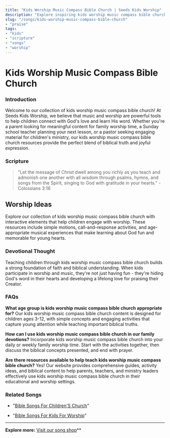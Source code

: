 ```yaml
---
title: "Kids Worship Music Compass Bible Church | Seeds Kids Worship"
description: "Explore inspiring kids worship music compass bible church for children's worship and faith development. Biblical music resources for families and ministry."
slug: "/songs/kids-worship-music-compass-bible-church"
- "praise"
tags:
- "kids"
- "scripture"
- "songs"
- "worship"
---
```


# Kids Worship Music Compass Bible Church

### Introduction

Welcome to our collection of kids worship music compass bible church! At Seeds Kids Worship, we believe that music and worship are powerful tools to help children connect with God's love and learn His word. Whether you're a parent looking for meaningful content for family worship time, a Sunday school teacher planning your next lesson, or a pastor seeking engaging material for children's ministry, our kids worship music compass bible church resources provide the perfect blend of biblical truth and joyful expression.

### Scripture

> "Let the message of Christ dwell among you richly as you teach and admonish one another with all wisdom through psalms, hymns, and songs from the Spirit, singing to God with gratitude in your hearts." - Colossians 3:16

## Worship Ideas

Explore our collection of kids worship music compass bible church with interactive elements that help children engage with worship. These resources include simple motions, call-and-response activities, and age-appropriate musical experiences that make learning about God fun and memorable for young hearts.

### Devotional Thought

Teaching children through kids worship music compass bible church builds a strong foundation of faith and biblical understanding. When kids participate in worship and music, they're not just having fun - they're hiding God's word in their hearts and developing a lifelong love for praising their Creator.

### FAQs

**What age group is kids worship music compass bible church appropriate for?**
Our kids worship music compass bible church content is designed for children ages 3-12, with simple concepts and engaging activities that capture young attention while teaching important biblical truths.

**How can I use kids worship music compass bible church in our family devotions?**
Incorporate kids worship music compass bible church into your daily or weekly family worship time. Start with the activities together, then discuss the biblical concepts presented, and end with prayer.

**Are there resources available to help teach kids worship music compass bible church?**
Yes! Our website provides comprehensive guides, activity ideas, and biblical content to help parents, teachers, and ministry leaders effectively use kids worship music compass bible church in their educational and worship settings.

### Related Songs

- "[Bible Songs For Children'S Church](/songs/bible-songs-for-children-s-church/)"

- "[Bible Songs For Kids For Worship](/songs/bible-songs-for-kids-for-worship/)"

---

**Explore more:** [Visit our song shop](https://seedskidsworship.com/shop)**

<!-- Schema Markup -->
<script type="application/ld+json">
{
  "@context": "https://schema.org",
  "@type": "MusicRecording",
  "name": "Kids Worship Music Compass Bible Church",
  "byArtist": {
    "@type": "MusicGroup",
    "name": "Seeds Kids Worship"
  },
  "isFamilyFriendly": true,
  "url": "https://seedskidsworship.com/songs/kids-worship-music-compass-bible-church/"
}
</script>